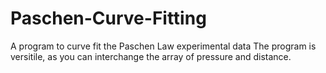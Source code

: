 # Paschen-Curve-Fitting
A program to curve fit the Paschen Law experimental data
The program is versitile, as you can interchange the array of pressure and distance.
